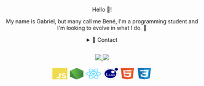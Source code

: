 
<div>
  <p align="center">Hello 👋!</p>
  <p align="center">My name is Gabriel, but many call me Bené, I'm a programming student and I'm looking to evolve in what I do. 👾</p>

<details align="center">
  <summary>💬 Contact</summary>
   </br>    <img align="center" alt="Discord" target="_blank" width="25px" src="https://raw.githubusercontent.com/anuraghazra/anuraghazra/master/assets/discord-round.svg"/>
  <string>benerlk</string>
</details>

##

<div align="center"<br>
  <a href="https://github.com/Benerlk">
    <img height="150em" src="https://github-readme-stats.vercel.app/api?username=Benerlk&count_private=true&include_all_commits=true&show_icons=true&theme=tokyonight&hide_border=false&show_owner=true"/>
    <img height="150em" src="https://github-readme-stats.vercel.app/api/top-langs/?username=Benerlk&theme=tokyonight&hide_border=false&&layout=compact"/>
  </a>
</div><br>

<div align="center" valign="top"<br>
  <img align="center" alt="Bene-Js" height="30" width="40" src="https://raw.githubusercontent.com/devicons/devicon/master/icons/javascript/javascript-plain.svg">
  <img align="center" alt="Bene-NodeJs" height="30" width="40" src="https://raw.githubusercontent.com/devicons/devicon/master/icons/nodejs/nodejs-original.svg">
  <img align="center" alt="Bene-Js" height="30" width="40" src="https://raw.githubusercontent.com/devicons/devicon/master/icons/react/react-original.svg">
  <img align="center" alt="Bene-LUA" height="30" width="40" src="https://raw.githubusercontent.com/devicons/devicon/master/icons/lua/lua-original.svg">
  <img align="center" alt="Bene-HTML" height="30" width="40" src="https://raw.githubusercontent.com/devicons/devicon/master/icons/html5/html5-original.svg">
  <img align="center" alt="Bene-CSS" height="30" width="40" src="https://raw.githubusercontent.com/devicons/devicon/master/icons/css3/css3-original.svg">
</div><br>

  
  

